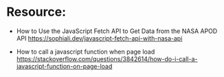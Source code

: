 


# Resource: 
- How to Use the JavaScript Fetch API to Get Data from the NASA APOD API
https://sophiali.dev/javascript-fetch-api-with-nasa-api

- How to call a javascript function when page load
https://stackoverflow.com/questions/3842614/how-do-i-call-a-javascript-function-on-page-load